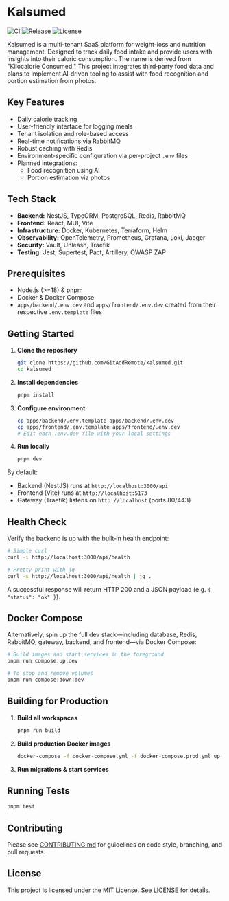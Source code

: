 # Kalsumed

[![CI](https://img.shields.io/github/actions/workflow/status/gitaddremote/kalsumed/ci.yml?branch=main)](https://github.com/gitaddremote/kalsumed/actions) [![Release](https://img.shields.io/github/v/release/gitaddremote/kalsumed)](https://github.com/gitaddremote/kalsumed/releases) [![License](https://img.shields.io/github/license/gitaddremote/kalsumed)](LICENSE)

Kalsumed is a multi-tenant SaaS platform for weight-loss and nutrition management. Designed to track daily food intake and provide users with insights into their caloric consumption. The name is derived from "Kilocalorie Consumed." This project integrates third‑party food data and plans to implement AI‑driven tooling to assist with food recognition and portion estimation from photos.

## Key Features

* Daily calorie tracking
* User-friendly interface for logging meals
* Tenant isolation and role-based access
* Real-time notifications via RabbitMQ
* Robust caching with Redis
* Environment-specific configuration via per-project `.env` files
* Planned integrations:
  * Food recognition using AI
  * Portion estimation via photos

## Tech Stack

* **Backend:** NestJS, TypeORM, PostgreSQL, Redis, RabbitMQ
* **Frontend:** React, MUI, Vite
* **Infrastructure:** Docker, Kubernetes, Terraform, Helm
* **Observability:** OpenTelemetry, Prometheus, Grafana, Loki, Jaeger
* **Security:** Vault, Unleash, Traefik
* **Testing:** Jest, Supertest, Pact, Artillery, OWASP ZAP

## Prerequisites

* Node.js (>=18) & pnpm
* Docker & Docker Compose
* `apps/backend/.env.dev` and `apps/frontend/.env.dev` created from their respective `.env.template` files

## Getting Started

1. **Clone the repository**

   ```bash
   git clone https://github.com/GitAddRemote/kalsumed.git
   cd kalsumed
   ```

2. **Install dependencies**

   ```bash
   pnpm install
   ```

3. **Configure environment**

   ```bash
   cp apps/backend/.env.template apps/backend/.env.dev
   cp apps/frontend/.env.template apps/frontend/.env.dev
   # Edit each .env.dev file with your local settings
   ```

4. **Run locally**

   ```bash
   pnpm dev
   ```

By default:

* Backend (NestJS) runs at `http://localhost:3000/api`
* Frontend (Vite) runs at `http://localhost:5173`
* Gateway (Traefik) listens on `http://localhost` (ports 80/443)

## Health Check

Verify the backend is up with the built‑in health endpoint:

```bash
# Simple curl
curl -i http://localhost:3000/api/health

# Pretty‑print with jq
curl -s http://localhost:3000/api/health | jq .
```

A successful response will return HTTP 200 and a JSON payload (e.g. `{ "status": "ok" }`).

## Docker Compose

Alternatively, spin up the full dev stack—including database, Redis, RabbitMQ, gateway, backend, and frontend—via Docker Compose:

```bash
# Build images and start services in the foreground
pnpm run compose:up:dev

# To stop and remove volumes
pnpm run compose:down:dev
```

## Building for Production

1. **Build all workspaces**

   ```bash
   pnpm run build
   ```

2. **Build production Docker images**

   ```bash
   docker-compose -f docker-compose.yml -f docker-compose.prod.yml up --build -d
   ```

3. **Run migrations & start services**

## Running Tests

```bash
pnpm test
```

## Contributing

Please see [CONTRIBUTING.md](CONTRIBUTING.md) for guidelines on code style, branching, and pull requests.

## License

This project is licensed under the MIT License. See [LICENSE](LICENSE) for details.
